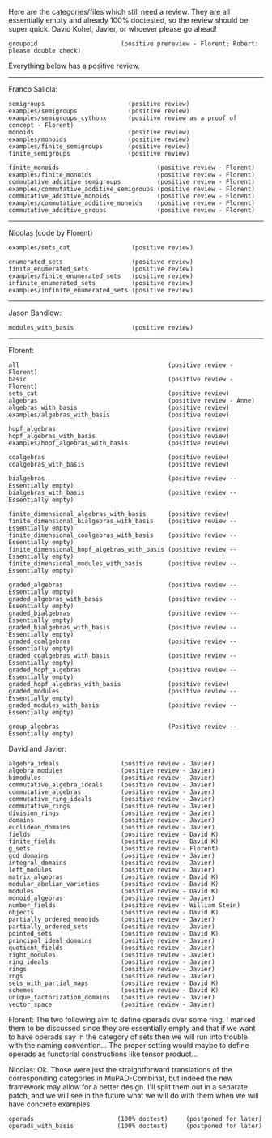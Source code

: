 
 Here are the categories/files which still need a review. They are all
essentially empty and already 100% doctested, so the review should be
super quick. David Kohel, Javier, or whoever please go ahead!

```
groupoid                       (positive prereview - Florent; Robert: please double check)
```

Everything below has a positive review.

------------------------------------------------------------------------------
Franco Saliola:

```
semigroups                       (positive review)
examples/semigroups              (positive review)
examples/semigroups_cythonx      (positive review as a proof of concept - Florent)
monoids                          (positive review)
examples/monoids                 (positive review)
examples/finite_semigroups       (positive review)
finite_semigroups                (positive review)
```

```
finite_monoids                           (positive review - Florent)
examples/finite_monoids                  (positive review - Florent)
commutative_additive_semigroups          (positive review - Florent)
examples/commutative_additive_semigroups (positive review - Florent)
commutative_additive_monoids             (positive review - Florent)
examples/commutative_additive_monoids    (positive review - Florent)
commutative_additive_groups              (positive review - Florent)
```

------------------------------------------------------------------------------
Nicolas (code by Florent)

```
examples/sets_cat                 (positive review)

enumerated_sets                   (positive review)
finite_enumerated_sets            (positive review)
examples/finite_enumerated_sets   (positive review)
infinite_enumerated_sets          (positive review)
examples/infinite_enumerated_sets (positive review)
```

------------------------------------------------------------------------------
Jason Bandlow:
```
modules_with_basis                (positive review)
```

------------------------------------------------------------------------------
Florent:

```
all                                         (positive review - Florent)
basic                                       (positive review - Florent)
sets_cat                                    (positive review)
algebras                                    (positive review - Anne)
algebras_with_basis                         (positive review)
examples/algebras_with_basis                (positive review)

hopf_algebras                               (positive review)
hopf_algebras_with_basis                    (positive review)
examples/hopf_algebras_with_basis           (positive review)

coalgebras                                  (positive review)
coalgebras_with_basis                       (positive review)

bialgebras                                  (positive review -- Essentially empty)
bialgebras_with_basis                       (positive review -- Essentially empty)

finite_dimensional_algebras_with_basis      (positive review)
finite_dimensional_bialgebras_with_basis    (positive review -- Essentially empty)
finite_dimensional_coalgebras_with_basis    (positive review -- Essentially empty)
finite_dimensional_hopf_algebras_with_basis (positive review -- Essentially empty)
finite_dimensional_modules_with_basis       (positive review -- Essentially empty)

graded_algebras                             (positive review -- Essentially empty)
graded_algebras_with_basis                  (positive review -- Essentially empty)
graded_bialgebras                           (positive review -- Essentially empty)
graded_bialgebras_with_basis                (positive review -- Essentially empty)
graded_coalgebras                           (positive review -- Essentially empty)
graded_coalgebras_with_basis                (positive review -- Essentially empty)
graded_hopf_algebras                        (positive review -- Essentially empty)
graded_hopf_algebras_with_basis             (positive review)
graded_modules                              (positive review -- Essentially empty)
graded_modules_with_basis                   (positive review -- Essentially empty)

group_algebras                              (Positive review -- Essentially empty)
```

David and Javier:

```
algebra_ideals                 (positive review - Javier)
algebra_modules                (positive review - Javier)
bimodules                      (positive review - Javier)
commutative_algebra_ideals     (positive review - Javier)
commutative_algebras           (positive review - Javier)
commutative_ring_ideals        (positive review - Javier)
commutative_rings              (positive review - Javier)
division_rings                 (positive review - Javier)
domains                        (positive review - Javier)
euclidean_domains              (positive review - Javier)
fields                         (positive review - David K)
finite_fields                  (positive review - David K)
g_sets                         (positive review - Florent)
gcd_domains                    (positive review - Javier)
integral_domains               (positive review - Javier)
left_modules                   (positive review - Javier)
matrix_algebras                (positive review - David K)
modular_abelian_varieties      (positive review - David K)
modules                        (positive review - David K)
monoid_algebras                (positive review - Javier)
number_fields                  (positive review - William Stein)
objects                        (positive review - David K)
partially_ordered_monoids      (positive review - Javier)
partially_ordered_sets         (positive review - Javier)
pointed_sets                   (positive review - David K)
principal_ideal_domains        (positive review - Javier)
quotient_fields                (positive review - Javier)
right_modules                  (positive review - Javier)
ring_ideals                    (positive review - Javier)
rings                          (positive review - Javier)
rngs                           (positive review - Javier)
sets_with_partial_maps         (positive review - David K)
schemes                        (positive review - David K)
unique_factorization_domains   (positive review - Javier)
vector_space                   (positive review - Javier)
```

Florent: The two following aim to define operads over some ring. I
marked them to be discussed since they are essentially empty and that
if we want to have operads say in the category of sets then we will
run into trouble with the naming convention... The proper setting
would maybe to define operads as functorial constructions like tensor
product...

Nicolas: Ok. Those were just the straightforward translations of the
corresponding categories in MuPAD-Combinat, but indeed the new
framework may allow for a better design. I'll split them out in a
separate patch, and we will see in the future what we will do with
them when we will have concrete examples.

```
operads                       (100% doctest)     (postponed for later)
operads_with_basis            (100% doctest)     (postponed for later)
```
